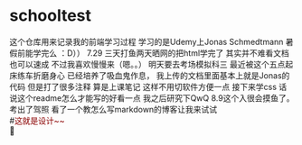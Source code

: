 # schooltest
这个仓库用来记录我的前端学习过程 学习的是Udemy上Jonas Schmedtmann 暑假前能学完么 ：D））
7.29 三天打鱼两天晒网的把html学完了 其实并不难看文档也可以速成 不过我喜欢慢慢来（嗯。。） 明天要去考场模拟科三 最近被这个五点起床练车折磨身心 已经培养了吸血鬼作息，
我上传的文档里面基本上就是Jonas的代码 但是打了很多注释 算是上课笔记 这样不用切软件方便一点 接下来学css
话说这个readme怎么才能写的好看一点 我之后研究下QwQ
8.9这个入很会摸鱼了。考出了驾照 看了一个教怎么写markdown的博客让我来试试  
#<font color=DarkRed>这就是设计~~</font>  
🤡
